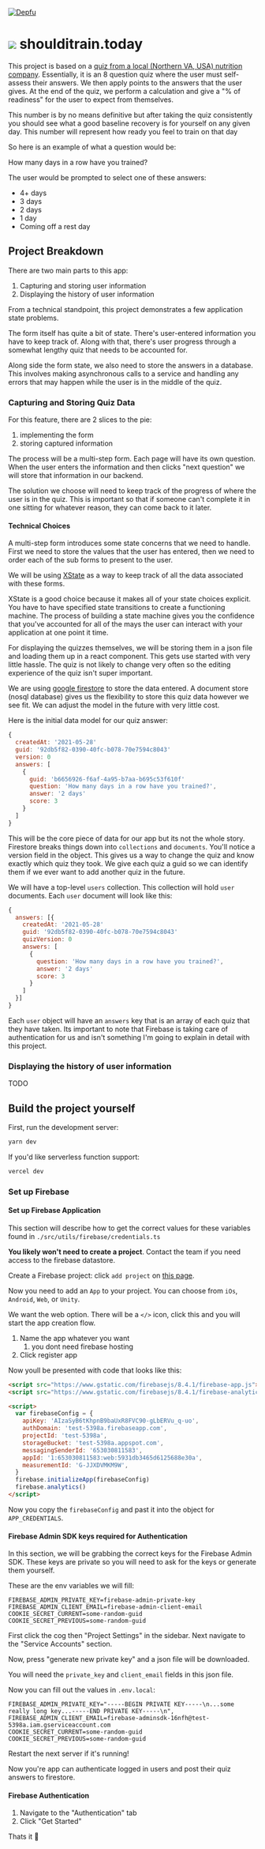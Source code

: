 [![Depfu](https://badges.depfu.com/badges/3510c0fc8a9b17a045ef2389a436fe9d/count.svg)](https://depfu.com/github/theianjones/shoulditraintoday?project_id=27149)

# ![](https://res.cloudinary.com/dpspogkzf/image/upload/v1618869726/shoulditrain/logo_wl1ezx.svg) shoulditrain.today

This project is based on a [quiz from a local (Northern VA, USA) nutrition company](https://www.instagram.com/p/CL7kiaqnP80/). Essentially, it is an 8 question quiz where the user must self-assess their answers. We then apply points to the answers that the user gives. At the end of the quiz, we perform a calculation and give a "% of readiness" for the user to expect from themselves.

This number is by no means definitive but after taking the quiz consistently you should see what a good baseline recovery is for yourself on any given day. This number will represent how ready you feel to train on that day

So here is an example of what a question would be:

How many days in a row have you trained?

The user would be prompted to select one of these answers:

- 4+ days
- 3 days
- 2 days
- 1 day
- Coming off a rest day

## Project Breakdown

There are two main parts to this app:

1. Capturing and storing user information
2. Displaying the history of user information

From a technical standpoint, this project demonstrates a few application state problems.

The form itself has quite a bit of state. There's user-entered information you have to keep track of. Along with that, there's user progress through a somewhat lengthy quiz that needs to be accounted for.

Along side the form state, we also need to store the answers in a database. This involves making asynchronous calls to a service and handling any errors that may happen while the user is in the middle of the quiz.

### Capturing and Storing Quiz Data

For this feature, there are 2 slices to the pie:

1. implementing the form
2. storing captured information

The process will be a multi-step form. Each page will have its own question. When the user enters the information and then clicks "next question" we will store that information in our backend.

The solution we choose will need to keep track of the progress of where the user is in the quiz. This is important so that if someone can't complete it in one sitting for whatever reason, they can come back to it later.

#### Technical Choices

A multi-step form introduces some state concerns that we need to handle. First we need to store the values that the user has entered, then we need to order each of the sub forms to present to the user.

We will be using [XState](https://xstate.js.org/) as a way to keep track of all the data associated with these forms.

XState is a good choice because it makes all of your state choices explicit. You have to have specified state transitions to create a functioning machine. The process of building a state machine gives you the confidence that you've accounted for all of the mays the user can interact with your application at one point it time.

For displaying the quizzes themselves, we will be storing them in a json file and loading them up in a react component. This gets use started with very little hassle. The quiz is not likely to change very often so the editing experience of the quiz isn't super important.

We are using [google firestore](https://firebase.google.com/) to store the data entered. A document store (nosql database) gives us the flexibility to store this quiz data however we see fit. We can adjust the model in the future with very little cost.

Here is the initial data model for our quiz answer:

```js
{
  createdAt: '2021-05-28'
  guid: '92db5f82-0390-40fc-b078-70e7594c8043'
  version: 0
  answers: [
    {
      guid: 'b6656926-f6af-4a95-b7aa-b695c53f610f'
      question: 'How many days in a row have you trained?',
      answer: '2 days'
      score: 3
    }
  ]
}
```

This will be the core piece of data for our app but its not the whole story. Firestore breaks things down into `collections` and `documents`. You'll notice a version field in the object. This gives us a way to change the quiz and know exactly which quiz they took. We give each quiz a guid so we can identify them if we ever want to add another quiz in the future.

We will have a top-level `users` collection. This collection will hold `user` documents. Each `user` document will look like this:

```js
{
  answers: [{
    createdAt: '2021-05-28'
    guid: '92db5f82-0390-40fc-b078-70e7594c8043'
    quizVersion: 0
    answers: [
      {
        question: 'How many days in a row have you trained?',
        answer: '2 days'
        score: 3
      }
    ]
  }]
}
```

Each `user` object will have an `answers` key that is an array of each quiz that they have taken. Its important to note that Firebase is taking care of authentication for us and isn't something I'm going to explain in detail with this project.

### Displaying the history of user information

TODO

## Build the project yourself

First, run the development server:

```bash
yarn dev
```

If you'd like serverless function support:

```bash
vercel dev
```

### Set up Firebase

#### Set up Firebase Application

This section will describe how to get the correct values for these variables found in `./src/utils/firebase/credentials.ts`

**You likely won't need to create a project**. Contact the team if you need access to the firebase datastore.

Create a Firebase project: click `add project` on [this page](https://console.firebase.google.com/u/0/).

Now you need to add an `App` to your project. You can choose from `iOs`, `Android`, `Web`, or `Unity`.

We want the web option. There will be a `</>` icon, click this and you will start the app creation flow.

1. Name the app whatever you want
   1. you dont need firebase hosting
2. Click register app

Now youll be presented with code that looks like this:

```html
<script src="https://www.gstatic.com/firebasejs/8.4.1/firebase-app.js"></script>
<script src="https://www.gstatic.com/firebasejs/8.4.1/firebase-analytics.js"></script>

<script>
  var firebaseConfig = {
    apiKey: 'AIzaSyB6tKhpnB9baUxR8FVC90-gLbERVu_q-uo',
    authDomain: 'test-5398a.firebaseapp.com',
    projectId: 'test-5398a',
    storageBucket: 'test-5398a.appspot.com',
    messagingSenderId: '653030811583',
    appId: '1:653030811583:web:5931db3465d6125688e30a',
    measurementId: 'G-JJXDVMKM9W',
  }
  firebase.initializeApp(firebaseConfig)
  firebase.analytics()
</script>
```

Now you copy the `firebaseConfig` and past it into the object for `APP_CREDENTIALS`.

#### Firebase Admin SDK keys required for Authentication

In this section, we will be grabbing the correct keys for the Firebase Admin SDK. These keys are private so you will need to ask for the keys or generate them yourself.

These are the env variables we will fill:

```
FIREBASE_ADMIN_PRIVATE_KEY=firebase-admin-private-key
FIREBASE_ADMIN_CLIENT_EMAIL=firebase-admin-client-email
COOKIE_SECRET_CURRENT=some-random-guid
COOKIE_SECRET_PREVIOUS=some-random-guid
```

First click the cog then "Project Settings" in the sidebar. Next navigate to the "Service Accounts" section.

Now, press "generate new private key" and a json file will be downloaded.

You will need the `private_key` and `client_email` fields in this json file.

Now you can fill out the values in `.env.local`:

```
FIREBASE_ADMIN_PRIVATE_KEY="-----BEGIN PRIVATE KEY-----\n...some really long key...-----END PRIVATE KEY-----\n",
FIREBASE_ADMIN_CLIENT_EMAIL=firebase-adminsdk-16nfh@test-5398a.iam.gserviceaccount.com
COOKIE_SECRET_CURRENT=some-random-guid
COOKIE_SECRET_PREVIOUS=some-random-guid
```

Restart the next server if it's running!

Now you're app can authenticate logged in users and post their quiz answers to firestore.

#### Firebase Authentication

1. Navigate to the "Authentication" tab
2. Click "Get Started"

Thats it 👀
